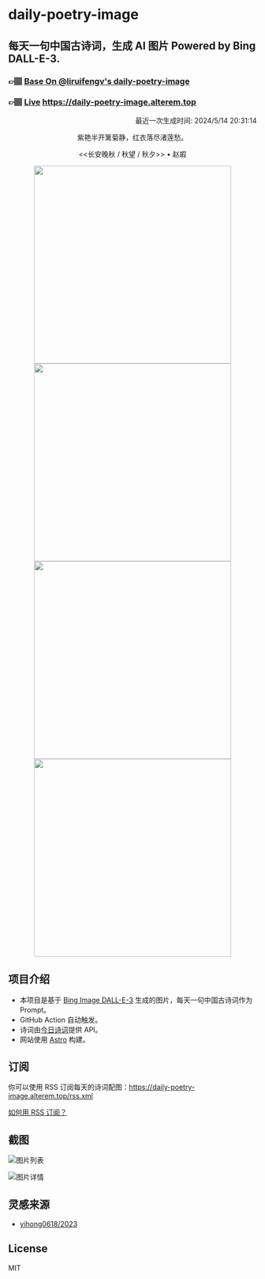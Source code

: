 
# daily-poetry-image

## 每天一句中国古诗词，生成 AI 图片 Powered by Bing DALL-E-3.

### 👉🏽 [Base On @liruifengv's daily-poetry-image](https://github.com/liruifengv/daily-poetry-image)

### 👉🏽 [Live](https://daily-poetry-image.alterem.top/) https://daily-poetry-image.alterem.top

<p align="right">
  最近一次生成时间: 2024/5/14 20:31:14
</p>
<p align="center">
紫艳半开篱菊静，红衣落尽渚莲愁。
</p>
<p align="center">
<<长安晚秋 / 秋望 / 秋夕>> • 赵嘏
</p>
<p align="center">
<img src="https://tse1.mm.bing.net/th/id/OIG4.mRhjZxsTogd79FaxXzKc" height="400" width="400" />
<img src="https://tse3.mm.bing.net/th/id/OIG4.atgLx1JkMgLRexpwZ0QT" height="400" width="400" />
<img src="https://tse3.mm.bing.net/th/id/OIG4.PpbP26ncbm40C7Tq47C4" height="400" width="400" />
<img src="https://tse3.mm.bing.net/th/id/OIG4.7XBqjC3p6uYLY_0sXNXJ" height="400" width="400" />
</p>

## 项目介绍

-   本项目是基于 [Bing Image DALL-E-3](https://www.bing.com/images/create) 生成的图片，每天一句中国古诗词作为 Prompt。
-   GitHub Action 自动触发。
-   诗词由[今日诗词](https://www.jinrishici.com/)提供 API。
-   网站使用 [Astro](https://astro.build) 构建。

## 订阅

你可以使用 RSS 订阅每天的诗词配图：https://daily-poetry-image.alterem.top/rss.xml

[如何用 RSS 订阅？](https://zhuanlan.zhihu.com/p/55026716)

## 截图

![图片列表](./screenshots/Snipaste_2023-12-28_21-00-26.png)

![图片详情](./screenshots/Snipaste_2023-12-28_21-00-53.png)

## 灵感来源

-   [yihong0618/2023](https://github.com/yihong0618/2023)

## License

MIT
